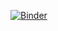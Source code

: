 [![Binder](https://mybinder.org/badge_logo.svg)](https://mybinder.org/v2/gh/kmichali/my-first-binder.git/master)
